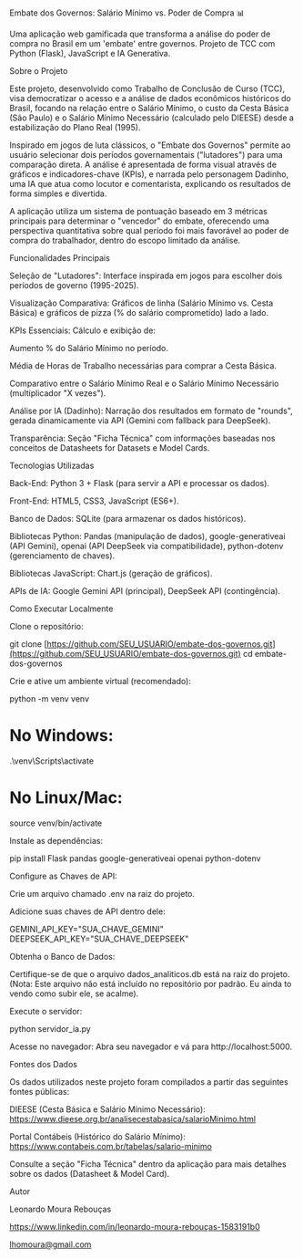 Embate dos Governos: Salário Mínimo vs. Poder de Compra 📊

Uma aplicação web gamificada que transforma a análise do poder de compra no Brasil em um 'embate' entre governos. Projeto de TCC com Python (Flask), JavaScript e IA Generativa.

Sobre o Projeto

Este projeto, desenvolvido como Trabalho de Conclusão de Curso (TCC), visa democratizar o acesso e a análise de dados econômicos históricos do Brasil, focando na relação entre o Salário Mínimo, o custo da Cesta Básica (São Paulo) e o Salário Mínimo Necessário (calculado pelo DIEESE) desde a estabilização do Plano Real (1995).

Inspirado em jogos de luta clássicos, o "Embate dos Governos" permite ao usuário selecionar dois períodos governamentais ("lutadores") para uma comparação direta. A análise é apresentada de forma visual através de gráficos e indicadores-chave (KPIs), e narrada pelo personagem Dadinho, uma IA que atua como locutor e comentarista, explicando os resultados de forma simples e divertida.

A aplicação utiliza um sistema de pontuação baseado em 3 métricas principais para determinar o "vencedor" do embate, oferecendo uma perspectiva quantitativa sobre qual período foi mais favorável ao poder de compra do trabalhador, dentro do escopo limitado da análise.



Funcionalidades Principais

Seleção de "Lutadores": Interface inspirada em jogos para escolher dois períodos de governo (1995-2025).

Visualização Comparativa: Gráficos de linha (Salário Mínimo vs. Cesta Básica) e gráficos de pizza (% do salário comprometido) lado a lado.

KPIs Essenciais: Cálculo e exibição de:

Aumento % do Salário Mínimo no período.

Média de Horas de Trabalho necessárias para comprar a Cesta Básica.

Comparativo entre o Salário Mínimo Real e o Salário Mínimo Necessário (multiplicador "X vezes").

Análise por IA (Dadinho): Narração dos resultados em formato de "rounds", gerada dinamicamente via API (Gemini com fallback para DeepSeek).

Transparência: Seção "Ficha Técnica" com informações baseadas nos conceitos de Datasheets for Datasets e Model Cards.

Tecnologias Utilizadas

Back-End: Python 3 + Flask (para servir a API e processar os dados).

Front-End: HTML5, CSS3, JavaScript (ES6+).

Banco de Dados: SQLite (para armazenar os dados históricos).

Bibliotecas Python: Pandas (manipulação de dados), google-generativeai (API Gemini), openai (API DeepSeek via compatibilidade), python-dotenv (gerenciamento de chaves).

Bibliotecas JavaScript: Chart.js (geração de gráficos).

APIs de IA: Google Gemini API (principal), DeepSeek API (contingência).

Como Executar Localmente

Clone o repositório:

git clone [https://github.com/SEU_USUARIO/embate-dos-governos.git](https://github.com/SEU_USUARIO/embate-dos-governos.git)
cd embate-dos-governos


Crie e ative um ambiente virtual (recomendado):

python -m venv venv
# No Windows:
.\venv\Scripts\activate
# No Linux/Mac:
source venv/bin/activate


Instale as dependências:

pip install Flask pandas google-generativeai openai python-dotenv


Configure as Chaves de API:

Crie um arquivo chamado .env na raiz do projeto.

Adicione suas chaves de API dentro dele:

GEMINI_API_KEY="SUA_CHAVE_GEMINI"
DEEPSEEK_API_KEY="SUA_CHAVE_DEEPSEEK"


Obtenha o Banco de Dados:

Certifique-se de que o arquivo dados_analiticos.db está na raiz do projeto. (Nota: Este arquivo não está incluído no repositório por padrão. Eu ainda to vendo como subir ele, se acalme).

Execute o servidor:

python servidor_ia.py


Acesse no navegador: Abra seu navegador e vá para http://localhost:5000.

Fontes dos Dados

Os dados utilizados neste projeto foram compilados a partir das seguintes fontes públicas:

DIEESE (Cesta Básica e Salário Mínimo Necessário): https://www.dieese.org.br/analisecestabasica/salarioMinimo.html

Portal Contábeis (Histórico do Salário Mínimo): https://www.contabeis.com.br/tabelas/salario-minimo

Consulte a seção "Ficha Técnica" dentro da aplicação para mais detalhes sobre os dados (Datasheet & Model Card).

Autor

Leonardo Moura Rebouças

https://www.linkedin.com/in/leonardo-moura-rebouças-1583191b0

lhomoura@gmail.com
